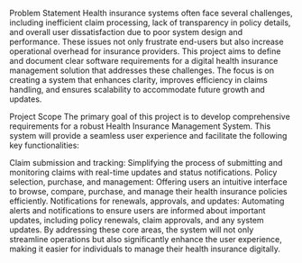 Problem Statement
Health insurance systems often face several challenges, including inefficient claim processing, lack of transparency in policy details, and overall user dissatisfaction due to poor system design and performance. These issues not only frustrate end-users but also increase operational overhead for insurance providers. This project aims to define and document clear software requirements for a digital health insurance management solution that addresses these challenges. The focus is on creating a system that enhances clarity, improves efficiency in claims handling, and ensures scalability to accommodate future growth and updates.

Project Scope
The primary goal of this project is to develop comprehensive requirements for a robust Health Insurance Management System. This system will provide a seamless user experience and facilitate the following key functionalities:

Claim submission and tracking: Simplifying the process of submitting and monitoring claims with real-time updates and status notifications.
Policy selection, purchase, and management: Offering users an intuitive interface to browse, compare, purchase, and manage their health insurance policies efficiently.
Notifications for renewals, approvals, and updates: Automating alerts and notifications to ensure users are informed about important updates, including policy renewals, claim approvals, and any system updates.
By addressing these core areas, the system will not only streamline operations but also significantly enhance the user experience, making it easier for individuals to manage their health insurance digitally.

